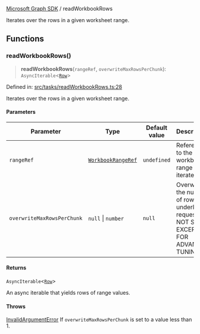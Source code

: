 [Microsoft Graph SDK](README.md) / readWorkbookRows

Iterates over the rows in a given worksheet range.

## Functions

### readWorkbookRows()

> **readWorkbookRows**(`rangeRef`, `overwriteMaxRowsPerChunk`): `AsyncIterable`\<[`Row`](Row.md#row)\>

Defined in: [src/tasks/readWorkbookRows.ts:28](https://github.com/Future-Secure-AI/microsoft-graph/blob/main/src/tasks/readWorkbookRows.ts#L28)

Iterates over the rows in a given worksheet range.

#### Parameters

| Parameter | Type | Default value | Description |
| ------ | ------ | ------ | ------ |
| `rangeRef` | [`WorkbookRangeRef`](WorkbookRangeRef.md#workbookrangeref) | `undefined` | Reference to the workbook range to iterate over. |
| `overwriteMaxRowsPerChunk` | `null` \| `number` | `null` | Overwrite the number of rows per underlying request. DO NOT SET EXCEPT FOR ADVANCED TUNING. |

#### Returns

`AsyncIterable`\<[`Row`](Row.md#row)\>

An async iterable that yields rows of range values.

#### Throws

[InvalidArgumentError](InvalidArgumentError.md) If `overwriteMaxRowsPerChunk` is set to a value less than 1.
